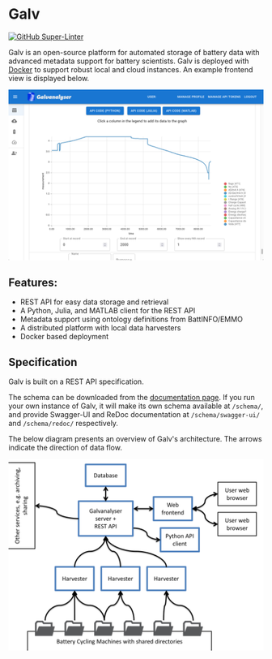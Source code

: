 # Galv

[![GitHub Super-Linter](https://github.com/Battery-Intelligence-Lab/galv-spec/actions/workflows/validate.yml/badge.svg)](https://github.com/marketplace/actions/super-linter)

Galv is an open-source platform for automated storage of battery data with advanced metadata support for battery scientists. 
Galv is deployed with [Docker](https://docs.docker.com/) to support robust local and cloud instances. 
An example frontend view is displayed below. 

<p align="center">
<img src="img/galv_frontend_v1.png" width="900" />
</p>

## Features:
- REST API for easy data storage and retrieval
- A Python, Julia, and MATLAB client for the REST API
- Metadata support using ontology definitions from BattINFO/EMMO
- A distributed platform with local data harvesters
- Docker based deployment

## Specification

Galv is built on a REST API specification.

The schema can be downloaded from the [documentation page](https://Battery-Intelligence-Lab.github.io/galv-spec/UserGuide.html#api-spec). 
If you run your own instance of Galv, it will make its own schema available at `/schema/`, 
and provide Swagger-UI and ReDoc documentation at `/schema/swagger-ui/` and `/schema/redoc/` respectively.

The below diagram presents an overview of Galv's architecture. 
The arrows indicate the direction of data flow.

<p align="center">
    <img src="docs/source/img/GalvStructure.PNG" alt="Data flows from battery cycling machines to Galv Harvesters, then to the     Galv server and REST API. Metadata can be updated and data read using the web client, and data can be downloaded by the Python client." width="600" />
</p>
